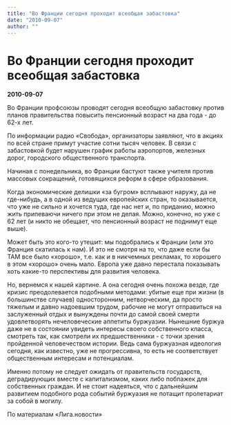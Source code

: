 ```yaml
---
title: "Во Франции сегодня проходит всеобщая забастовка"
date: "2010-09-07"
author: ""
---
```


# Во Франции сегодня проходит всеобщая забастовка

**2010-09-07** 

Во Франции профсоюзы проводят сегодня всеобщую забастовку против планов правительства повысить пенсионный возраст на два года - до 62-х лет.

По информации радио «Свобода», организаторы заявляют, что в акциях по всей стране примут участие сотни тысяч человек. В связи с забастовкой будет нарушен график работы аэропортов, железных дорог, городского общественного транспорта.

Начиная с понедельника, во Франции бастуют также учителя против массовых сокращений, готовящихся реформ в сфере образования.

Когда экономические делишки «за бугром» всплывают наружу, да не где-нибудь, а в одной из ведущих европейских стран, то оказывается, что уже не сильно и хочется туда, где нас нет и, по приданию, можно жить припеваючи ничего при этом не делая. Можно, конечно, но уже с 62 лет (и никто не обещает, что пенсионный возраст не поднимут еще выше).

Может быть это кого-то утешит: мы подобрались к Франции (или это Франция скатилась к нам). И это не смотря на то, что даже если бы ТАМ все было «хорошо», т.е. как и в никчемных рекламах, то хорошего в этом «хорошо» очень мало. Европа уже давно перестала показывать хоть какие-то перспективы для развития человека.

Но, вернемся к нашей картине. А она сегодня очень похожа везде, где кризис преодолевается подобными методами: убитые еще при жизни (в большинстве случаев) односторонним, нетворческим, да просто тяжелым и давно надоевшим трудом, рабочие не могут отправиться на заслуженный отдых и вынуждены почти до самой своей смерти удовлетворять нечеловеческие аппетиты буржуазии. Нынешние буржуа даже не в состоянии увидеть интересы своего собственного класса, смотреть так, как смотрели их предшественники - с точки зрения пройденной человечеством истории. Ведь сама буржуазная идеология сегодня, как известно, уже не прогрессивна, то есть не соответствует общественным интересам и потенциалам.

Именно потому не следует ожидать от правительств государств, деградирующих вместе с капитализмом, каких либо поблажек для собственных граждан. И не стоит надеяться, что с дальнейшим развитием подобного рода событий буржуазия не потащит пролетариат за собой в могилу.

По материалам «Лига.новости»
